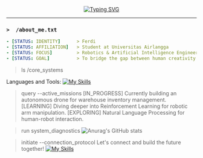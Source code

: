 <p align="center">
  <a href="https://github.com/maamonnn">
    <img src="https://readme-typing-svg.herokuapp.com?font=Fira+Code&size=22&pause=1000&color=00FF00&center=true&width=500&lines=%3E+Booting+Ferdi's+Profile...;%3E+Executing+command%3A+whoami;%3E+Welcome!+I'm+Ferdi%2C+the+human+behind+this+terminal." alt="Typing SVG" />
  </a>
</p>

---

### `>  /about_me.txt`
```yaml
- [STATUS: IDENTITY]      > Ferdi
- [STATUS: AFFILIATION]   > Student at Universitas Airlangga
- [STATUS: FOCUS]         > Robotics & Artificial Intelligence Engineering
- [STATUS: GOAL]          > To bridge the gap between human creativity and machine intelligence.
```
> ls /core_systems

Languages and Tools:
[![My Skills](https://skillicons.dev/icons?i=python,c,cpp,javascript,nodejs,react,express&theme=light)](https://skillicons.dev)
> query --active_missions
[IN_PROGRESS] Currently building an autonomous drone for warehouse inventory management.
[LEARNING] Diving deeper into Reinforcement Learning for robotic arm manipulation.
[EXPLORING] Natural Language Processing for human-robot interaction.

> run system_diagnostics
![Anurag's GitHub stats](https://github-readme-stats.vercel.app/api?username=maamonnn&show_icons=true&theme=dark)

> initiate --connection_protocol
Let's connect and build the future together! 
[![My Skills](https://skillicons.dev/icons?i=gmail,linkedin&theme=dark)](https://skillicons.dev)



